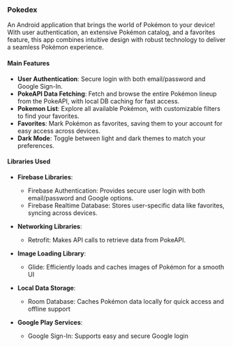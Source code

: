 ### Pokedex

An Android application that brings the world of Pokémon to your device! With user authentication, an extensive Pokémon catalog, and a favorites feature, this app combines intuitive design with robust technology to deliver a seamless Pokémon experience.

#### Main Features
- **User Authentication**: Secure login with both email/password and Google Sign-In.
- **PokeAPI Data Fetching**: Fetch and browse the entire Pokémon lineup from the PokeAPI, with local DB caching for fast access.
- **Pokemon List**: Explore all available Pokémon, with customizable filters to find your favorites.
- **Favorites**: Mark Pokémon as favorites, saving them to your account for easy access across devices.
- **Dark Mode**: Toggle between light and dark themes to match your preferences.

#### Libraries Used

- **Firebase Libraries**:
    - Firebase Authentication: Provides secure user login with both email/password and Google options.
    - Firebase Realtime Database: Stores user-specific data like favorites, syncing across devices.

- **Networking Libraries**:
    - Retrofit: Makes API calls to retrieve data from PokeAPI.

- **Image Loading Library**:
    - Glide: Efficiently loads and caches images of Pokémon for a smooth UI

- **Local Data Storage**:
    - Room Database: Caches Pokémon data locally for quick access and offline support

- **Google Play Services**:
    - Google Sign-In: Supports easy and secure Google login